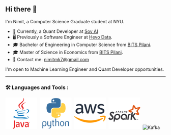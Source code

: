 ## Hi there 👋

<!--
**nimitmk7/nimitmk7** is a ✨ _special_ ✨ repository because its `README.md` (this file) appears on your GitHub profile.

Here are some ideas to get you started:

- 🔭 I’m currently working on ...
- 🌱 I’m currently learning ...
- 👯 I’m looking to collaborate on ...
- 🤔 I’m looking for help with ...
- 💬 Ask me about ...
- 📫 How to reach me: ...
- 😄 Pronouns: ...
- ⚡ Fun fact: ...
-->

I'm Nimit, a Computer Science Graduate student at NYU. 

- 🔭 Currently, a Quant Developer at [Sov AI](https://sov.ai/)
- 🖥️ Previously a Software Engineer at [Hevo Data](https://hevodata.com/).
- 🎓 Bachelor of Engineering in Computer Science from [BITS Pilani](https://www.bits-pilani.ac.in/).
- 🎓 Master of Science in Economics from [BITS Pilani](https://www.bits-pilani.ac.in/).
- 💬 Contact me: nimitmk7@gmail.com 

I'm open to Machine Learning Engineer and Quant Developer opportunities.

---

### :hammer_and_wrench: Languages and Tools :
<div>
    <img src="https://github.com/devicons/devicon/blob/master/icons/java/java-original-wordmark.svg" title="Java" alt="Java" width="100" height="100"/>&nbsp;
    <img src="https://github.com/devicons/devicon/blob/master/icons/python/python-original-wordmark.svg" title="Python" alt="Python" width="100" height="100"/>&nbsp;
    <img src="https://github.com/devicons/devicon/blob/master/icons/amazonwebservices/amazonwebservices-original-wordmark.svg" title="Amazon Web Services" alt="AWS" width="100" height="100"/>&nbsp;
    <img src="https://github.com/devicons/devicon/blob/master/icons/apachespark/apachespark-original-wordmark.svg" title="Apache Spark" alt="Spark" width="100" height="100"/>&nbsp;
    <img src="https://github.com/devicons/devicon/blob/master/icons/apachekafka/apacheakfka-original-wordmark.svg" title="Apache Kafka" alt="Kafka" width="100" height="100"/>&nbsp;
    
</div>
